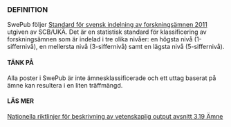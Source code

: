 ### DEFINITION
SwePub följer [Standard för svensk indelning av forskningsämnen 2011](http://www.scb.se/sv_/Dokumentation/Klassifikationer-och-standarder/Standard-for-svensk-indelning-av-forskningsamnen-2011/) utgiven av SCB/UKÄ. Det är en statistisk standard för klassificering av forskningsämnen som är indelad i tre olika nivåer: en högsta nivå (1-siffernivå), en mellersta nivå (3-siffernivå) samt en lägsta nivå (5-siffernivå). 

#### TÄNK PÅ
Alla poster i SwePub är inte ämnesklassificerade och ett uttag baserat på ämne kan resultera i en liten träffmängd. 

#### LÄS MER
[Nationella riktlinjer för beskrivning av vetenskaplig output avsnitt 3.19 Ämne](http://www.kb.se/dokument/SwePub/v-1.2-Nationella-riktlinjer-för-beskrivning-av-vetenskaplig-output_2015_09_10.pdf)
